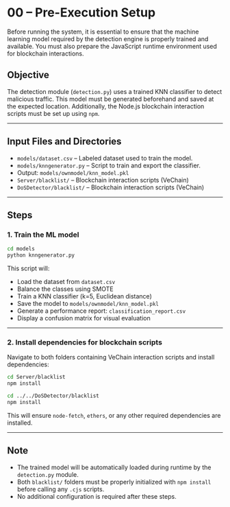 # 00 – Pre-Execution Setup

Before running the system, it is essential to ensure that the machine learning model required by the detection engine is properly trained and available. You must also prepare the JavaScript runtime environment used for blockchain interactions.

## Objective

The detection module (`detection.py`) uses a trained KNN classifier to detect malicious traffic. This model must be generated beforehand and saved at the expected location. Additionally, the Node.js blockchain interaction scripts must be set up using `npm`.

---

## Input Files and Directories

- `models/dataset.csv` – Labeled dataset used to train the model.
- `models/knngenerator.py` – Script to train and export the classifier.
- Output: `models/ownmodel/knn_model.pkl`
- `Server/blacklist/` – Blockchain interaction scripts (VeChain)
- `DoSDetector/blacklist/` – Blockchain interaction scripts (VeChain)

---

## Steps

### 1. Train the ML model

```bash
cd models
python knngenerator.py
```

This script will:
- Load the dataset from `dataset.csv`
- Balance the classes using SMOTE
- Train a KNN classifier (k=5, Euclidean distance)
- Save the model to `models/ownmodel/knn_model.pkl`
- Generate a performance report: `classification_report.csv`
- Display a confusion matrix for visual evaluation

---

### 2. Install dependencies for blockchain scripts

Navigate to both folders containing VeChain interaction scripts and install dependencies:

```bash
cd Server/blacklist
npm install

cd ../../DoSDetector/blacklist
npm install
```

This will ensure `node-fetch`, `ethers`, or any other required dependencies are installed.

---

## Note

- The trained model will be automatically loaded during runtime by the `detection.py` module.
- Both `blacklist/` folders must be properly initialized with `npm install` before calling any `.cjs` scripts.
- No additional configuration is required after these steps.
